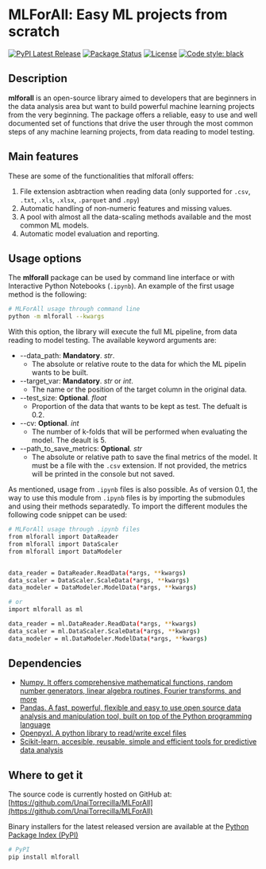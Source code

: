 # MLForAll: Easy ML projects from scratch
[![PyPI Latest Release](https://img.shields.io/pypi/v/mlforall.svg)](https://pypi.org/project/mlforall/)
[![Package Status](https://img.shields.io/pypi/status/mlforall.svg)](https://pypi.org/project/mlforall/)
[![License](https://img.shields.io/pypi/l/mlforall.svg)](https://github.com/mlforall-dev/mlforall/blob/main/LICENSE)
[![Code style: black](https://img.shields.io/badge/code%20style-black-000000.svg)](https://github.com/psf/black)


## Description
**mlforall** is an open-source library aimed to developers that are beginners in the data analysis area but want to build powerful machine learning projects from the very beginning. The package offers a reliable, easy to use and well documented set of functions that drive the user through the most common steps of any machine learning projects, from data reading to model testing.

## Main features
These are some of the functionalities that mlforall offers:
1. File extension asbtraction when reading data (only supported for `.csv`, `.txt`, `.xls`, `.xlsx`, `.parquet` and `.npy`)
2. Automatic handling of non-numeric features and missing values.
3. A pool with almost all the data-scaling methods available and the most common ML models.
4. Automatic model evaluation and reporting.

## Usage options
The **mlforall** package can be used by command line interface or with Interactive Python Notebooks (`.ipynb`). An example of the first usage method is the following:

```sh
# MLForAll usage through command line
python -m mlforall --kwargs
```
With this option, the library will execute the full ML pipeline, from data reading to model testing. The available keyword arguments are:
- --data_path: **Mandatory**. *str*.
  - The absolute or relative route to the data for which the ML pipelin wants to be built.
- --target_var: **Mandatory**. *str* or *int*.
  - The name or the position of the target column in the original data.
- --test_size: **Optional**. *float*
  - Proportion of the data that wants to be kept as test. The defualt is 0.2.
- --cv: **Optional**. *int*
  - The number of k-folds that will be performed when evaluating the model. The deault is 5.
- --path_to_save_metrics: **Optional**. *str*
  - The absolute or relative path to save the final metrics of the model. It must be a file with the `.csv` extension. If not provided, the metrics will be printed in the console but not saved.


As mentioned, usage from `.ipynb` files is also possible. As of version 0.1, the way to use this module from `.ipynb` files is by importing the submodules and using their methods separatedly. To import the different modules the following code snippet can be used:

```sh
# MLForAll usage through .ipynb files
from mlforall import DataReader
from mlforall import DataScaler
from mlforall import DataModeler


data_reader = DataReader.ReadData(*args, **kwargs)
data_scaler = DataScaler.ScaleData(*args, **kwargs)
data_modeler = DataModeler.ModelData(*args, **kwargs)
```

```sh
# or
import mlforall as ml

data_reader = ml.DataReader.ReadData(*args, **kwargs)
data_scaler = ml.DataScaler.ScaleData(*args, **kwargs)
data_modeler = ml.DataModeler.ModelData(*args, **kwargs)
```


## Dependencies
- [Numpy. It offers comprehensive mathematical functions, random number generators, linear algebra routines, Fourier transforms, and more](https://numpy.org)
- [Pandas. A fast, powerful, flexible and easy to use open source data analysis and manipulation tool,
built on top of the Python programming language](https://pandas.pydata.org)
- [Openpyxl. A python library to read/write excel files](https://openpyxl.readthedocs.io/en/stable/) 
- [Scikit-learn. accesible, reusable, simple and efficient tools for predictive data analysis](https://scikit-learn.org/stable/)

## Where to get it
The source code is currently hosted on GitHub at:
[https://github.com/UnaiTorrecilla/MLForAll](https://github.com/UnaiTorrecilla/MLForAll)

Binary installers for the latest released version are available at the [Python
Package Index (PyPI)](https://pypi.org/project/mlforall)


```sh
# PyPI
pip install mlforall
```
